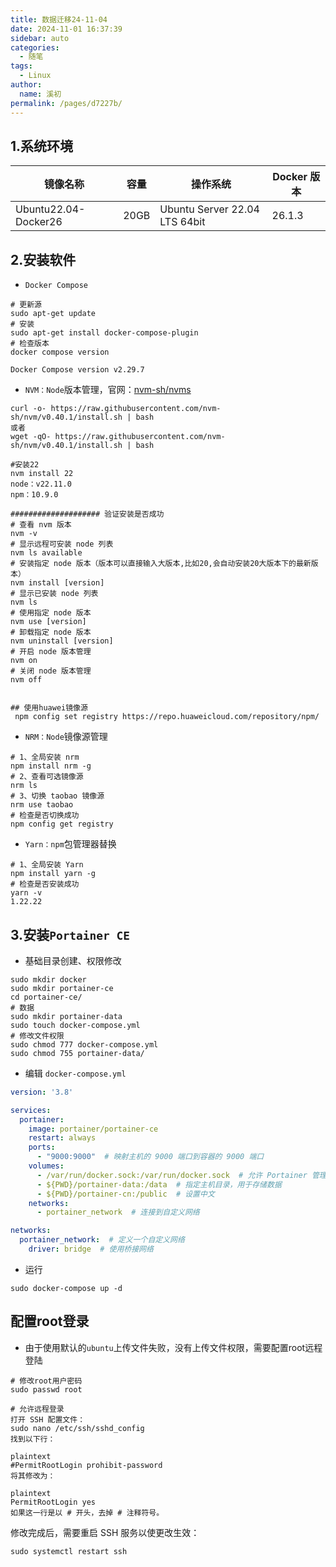```yaml
---
title: 数据迁移24-11-04
date: 2024-11-01 16:37:39
sidebar: auto
categories: 
  - 随笔
tags: 
  - Linux
author: 
  name: 溪初
permalink: /pages/d7227b/
---
```



## 1.系统环境

| 镜像名称             | 容量 | 操作系统                      | Docker 版本 |
| -------------------- | ---- | ----------------------------- | ----------- |
| Ubuntu22.04-Docker26 | 20GB | Ubuntu Server 22.04 LTS 64bit | 26.1.3      |

## 2.安装软件

- `Docker Compose`

```shell
# 更新源
sudo apt-get update
# 安装
sudo apt-get install docker-compose-plugin
# 检查版本
docker compose version

Docker Compose version v2.29.7
```

- `NVM：Node`版本管理，官网：[nvm-sh/nvms](https://github.com/nvm-sh/nvm)

```shell
curl -o- https://raw.githubusercontent.com/nvm-sh/nvm/v0.40.1/install.sh | bash
或者
wget -qO- https://raw.githubusercontent.com/nvm-sh/nvm/v0.40.1/install.sh | bash

#安装22
nvm install 22
node：v22.11.0
npm：10.9.0

#################### 验证安装是否成功
# 查看 nvm 版本
nvm -v
# 显示远程可安装 node 列表 
nvm ls available
# 安装指定 node 版本（版本可以直接输入大版本,比如20,会自动安装20大版本下的最新版本）
nvm install [version]
# 显示已安装 node 列表 
nvm ls
# 使用指定 node 版本
nvm use [version]
# 卸载指定 node 版本
nvm uninstall [version]
# 开启 node 版本管理
nvm on
# 关闭 node 版本管理
nvm off


## 使用huawei镜像源
 npm config set registry https://repo.huaweicloud.com/repository/npm/
```

- `NRM：Node`镜像源管理

```shell
# 1、全局安装 nrm
npm install nrm -g
# 2、查看可选镜像源
nrm ls
# 3、切换 taobao 镜像源
nrm use taobao
# 检查是否切换成功
npm config get registry
```

- `Yarn：npm`包管理器替换

```shell
# 1、全局安装 Yarn
npm install yarn -g
# 检查是否安装成功
yarn -v
1.22.22
```



## 3.安装`Portainer CE`

- 基础目录创建、权限修改

```shell
sudo mkdir docker
sudo mkdir portainer-ce
cd portainer-ce/
# 数据
sudo mkdir portainer-data
sudo touch docker-compose.yml
# 修改文件权限
sudo chmod 777 docker-compose.yml 
sudo chmod 755 portainer-data/
```

- 编辑 `docker-compose.yml`

```yaml
version: '3.8'

services:
  portainer:
    image: portainer/portainer-ce
    restart: always
    ports:
      - "9000:9000"  # 映射主机的 9000 端口到容器的 9000 端口
    volumes:
      - /var/run/docker.sock:/var/run/docker.sock  # 允许 Portainer 管理 Docker
      - ${PWD}/portainer-data:/data  # 指定主机目录，用于存储数据
	  - ${PWD}/portainer-cn:/public  # 设置中文
    networks:
      - portainer_network  # 连接到自定义网络

networks:
  portainer_network:  # 定义一个自定义网络
    driver: bridge  # 使用桥接网络
```

- 运行

```shell
sudo docker-compose up -d
```

## 配置root登录

- 由于使用默认的`ubuntu`上传文件失败，没有上传文件权限，需要配置root远程登陆

```shell
# 修改root用户密码
sudo passwd root

# 允许远程登录
打开 SSH 配置文件：
sudo nano /etc/ssh/sshd_config
找到以下行：

plaintext
#PermitRootLogin prohibit-password
将其修改为：

plaintext
PermitRootLogin yes
如果这一行是以 # 开头，去掉 # 注释符号。
```

修改完成后，需要重启 SSH 服务以使更改生效：

```shell
sudo systemctl restart ssh
```
